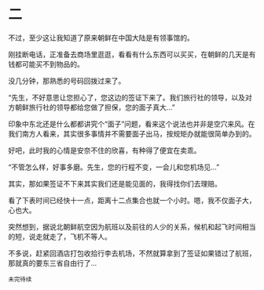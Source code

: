 # 二

不过，至少这让我知道了原来朝鲜在中国大陆是有领事馆的。

刚挂断电话，正准备去商场里逛逛，看看有什么东西可以买买，在朝鲜的几天是有钱都可能买不到物品的。

没几分钟，那熟悉的号码回拨过来了。

“先生，不好意思让您担心了，您这边的签证下来了。我们旅行社的领导，以及对方朝鲜旅行社的领导都给您做了担保，您的面子真大…”

印象中东北还是什么都都讲究个“面子”问题，看来这个说法也并非是空穴来风。在我们南方人看来，其实很多事情并不需要面子出马，按规矩办就能很简单办到的。

好吧，此时我的心情是安奈不住的欣喜，有种得了便宜在卖乖。

“不管怎么样，好事多磨。先生，您的行程不变，一会儿和您机场见…”

其实，那如果签证不下来其实我们还是能见面的，我得找你们去理赔。

看了下表时间已经快十一点，距离十二点集合也就一个小时。嗯，我不仅面子大，心也大。

突然想到，据说北朝鲜航空因为航班以及前往的人少的关系，候机和起飞时间相当的短，说走就走了，飞机不等人。

不多说，赶紧回酒店打包收拾行李去机场，不然就算拿到了签证如果错过了航班，那就真的要东三省自由行了…

`未完待续`
